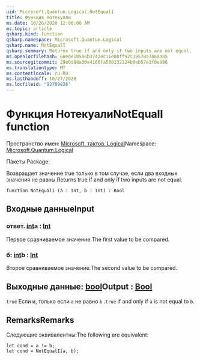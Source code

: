 ```yaml
---
uid: Microsoft.Quantum.Logical.NotEqualI
title: Функция Нотекуали
ms.date: 10/26/2020 12:00:00 AM
ms.topic: article
qsharp.kind: function
qsharp.namespace: Microsoft.Quantum.Logical
qsharp.name: NotEqualI
qsharp.summary: Returns true if and only if two inputs are not equal.
ms.openlocfilehash: 68e0e105a6b3742ec11e80ff92c39578a786aa85
ms.sourcegitcommit: 29e0d88a30e4166fa580132124b0eb57e1f0e986
ms.translationtype: MT
ms.contentlocale: ru-RU
ms.lasthandoff: 10/27/2020
ms.locfileid: "92709826"
---
```

# <a name="notequali-function"></a><span data-ttu-id="d0acf-102">Функция Нотекуали</span><span class="sxs-lookup"><span data-stu-id="d0acf-102">NotEqualI function</span></span>

<span data-ttu-id="d0acf-103">Пространство имен: [Microsoft. тактов. Logical](xref:Microsoft.Quantum.Logical)</span><span class="sxs-lookup"><span data-stu-id="d0acf-103">Namespace: [Microsoft.Quantum.Logical](xref:Microsoft.Quantum.Logical)</span></span>

<span data-ttu-id="d0acf-104">Пакеты [](https://nuget.org/packages/)</span><span class="sxs-lookup"><span data-stu-id="d0acf-104">Package: [](https://nuget.org/packages/)</span></span>


<span data-ttu-id="d0acf-105">Возвращает значение true только в том случае, если два входных значения не равны.</span><span class="sxs-lookup"><span data-stu-id="d0acf-105">Returns true if and only if two inputs are not equal.</span></span>

```qsharp
function NotEqualI (a : Int, b : Int) : Bool
```


## <a name="input"></a><span data-ttu-id="d0acf-106">Входные данные</span><span class="sxs-lookup"><span data-stu-id="d0acf-106">Input</span></span>

### <a name="a--int"></a><span data-ttu-id="d0acf-107">ответ. [int](xref:microsoft.quantum.lang-ref.int)</span><span class="sxs-lookup"><span data-stu-id="d0acf-107">a : [Int](xref:microsoft.quantum.lang-ref.int)</span></span>

<span data-ttu-id="d0acf-108">Первое сравниваемое значение.</span><span class="sxs-lookup"><span data-stu-id="d0acf-108">The first value to be compared.</span></span>


### <a name="b--int"></a><span data-ttu-id="d0acf-109">б: [int](xref:microsoft.quantum.lang-ref.int)</span><span class="sxs-lookup"><span data-stu-id="d0acf-109">b : [Int](xref:microsoft.quantum.lang-ref.int)</span></span>

<span data-ttu-id="d0acf-110">Второе сравниваемое значение.</span><span class="sxs-lookup"><span data-stu-id="d0acf-110">The second value to be compared.</span></span>



## <a name="output--bool"></a><span data-ttu-id="d0acf-111">Выходные данные: [bool](xref:microsoft.quantum.lang-ref.bool)</span><span class="sxs-lookup"><span data-stu-id="d0acf-111">Output : [Bool](xref:microsoft.quantum.lang-ref.bool)</span></span>

<span data-ttu-id="d0acf-112">`true` Если и, только если `a` не равно `b` .</span><span class="sxs-lookup"><span data-stu-id="d0acf-112">`true` if and only if `a` is not equal to `b`.</span></span>

## <a name="remarks"></a><span data-ttu-id="d0acf-113">Remarks</span><span class="sxs-lookup"><span data-stu-id="d0acf-113">Remarks</span></span>

<span data-ttu-id="d0acf-114">Следующие эквивалентны:</span><span class="sxs-lookup"><span data-stu-id="d0acf-114">The following are equivalent:</span></span>

```Q#
let cond = a != b;
let cond = NotEqualI(a, b);
```